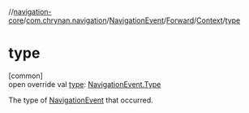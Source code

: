 //[navigation-core](../../../../../index.md)/[com.chrynan.navigation](../../../index.md)/[NavigationEvent](../../index.md)/[Forward](../index.md)/[Context](index.md)/[type](type.md)

# type

[common]\
open override val [type](type.md): [NavigationEvent.Type](../../-type/index.md)

The type of [NavigationEvent](../../index.md) that occurred.
